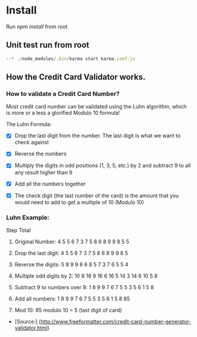 # Install
Run *npm install* from root

## Unit test run from root
```javascript
⋅⋅* ./node_modules/.bin/karma start karma.conf.js
```

## How the Credit Card Validator works.

### How to validate a Credit Card Number?

Most credit card number can be validated using the Luhn algorithm, which is more or a less a glorified Modulo 10 formula!

The Luhn Formula:
- [x] Drop the last digit from the number. The last digit is what we want to check against
- [x] Reverse the numbers
- [x] Multiply the digits in odd positions (1, 3, 5, etc.) by 2 and subtract 9 to all any result higher than 9
- [x] Add all the numbers together
- [x] The check digit (the last number of the card) is the amount that you would need to add to get a multiple of 10 (Modulo 10)




### Luhn Example:
 Step                       Total
1.  Original Number:  4 5	5	6	7	3	7	5	8	6	8	9	9	8	5	5

2.  Drop the last digit:  4	5	5	6	7	3	7	5	8	6	8	9	9	8	5

3.  Reverse the digits:  5	8	9	9	8	6	8	5	7	3	7	6	5	5	4

4.  Multiple odd digits by 2:  10	8	18	9	16	6	16	5	14	3	14	6	10	5	8

5.  Subtract 9 to numbers over 9:  1	8	9	9	7	6	7	5	5	3	5	6	1	5	8		

6.  Add all numbers:  1	8	9	9	7	6	7	5	5	3	5	6	1	5	8		85

7.  Mod 10:  85 modulo 10 = 5 (last digit of card)



* [Source:] (http://www.freeformatter.com/credit-card-number-generator-validator.html)
